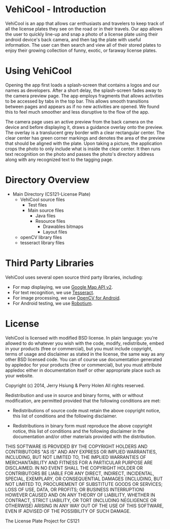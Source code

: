 VehiCool - Introduction
==================
VehiCool is an app that allows car enthusiasts and travelers to keep track of all the license plates they see on the road or in their travels. Our app allows the user to quickly line-up and snap a photo of a license plate using their android device's back camera, and then tag the plate with useful information. The user can then search and view all of their stored plates to enjoy their growing collection of funny, exotic, or faraway license plates.

Using VehiCool
==================
Opening the app first loads a splash-screen that contains a logos and our names as developers. After a short delay, the splash-screen fades away to the camera preview page. The app employs fragments that allows activities to be accessed by tabs in the top bar. This allows smooth transitions between pages and appears as if no new activities are opened. We found this to feel much smoother and less disruptive to the flow of the app. 

The camera page uses an active preview from the back camera on the device and before displaying it, draws a guidance overlay onto the preview. The overlay is a translucent grey border with a clear rectangular center. The clear center has green corner markings and denotes the area of the preview that should be aligned with the plate. Upon taking a picture, the application crops the photo to only include what is inside the clear center. It then runs text recognition on the photo and  passes the photo's directory address along with any recognized text to the tagging page. 

Directory Overview
==================
- Main Directory (CS121-License Plate)
	- VehiCool source files 
		- Test files
		- Main source files
			- Java files
			- Resource files
				- Drawables bitmaps 
				- Layout files
	- openCV library files 
	- tesseract library files

Third Party Libraries
==================
VehiCool uses several open source third party libraries, including:

- For map displaying, we use [Google Map API v2](https://developers.google.com/maps/documentation/android/).
- For text recognition, we use [Tesseract](https://code.google.com/p/tesseract-ocr/).
- For image processing, we use [OpenCV for Android](http://opencv.org/platforms/android.html).
- For Android testing, we use [Robotium](https://code.google.com/p/robotium/).

License
=======

VehiCool is licensed with modified BSD license. In plain language: you're allowed to do whatever you wish with the code, modify, redistribute, embed in your products (free or commercial), but you must include copyright, terms of usage and disclaimer as stated in the license, the same way as any other BSD licensed code. You can of course use documentation generated by appledoc for your products (free or commercial), but you must attribute appledoc either in documentation itself or other appropriate place such as your website.

Copyright (c) 2014, Jerry Hsiung & Perry Holen
All rights reserved.

Redistribution and use in source and binary forms, with or without
modification, are permitted provided that the following conditions are met:

* Redistributions of source code must retain the above copyright notice, this
  list of conditions and the following disclaimer.

* Redistributions in binary form must reproduce the above copyright notice,
  this list of conditions and the following disclaimer in the documentation
  and/or other materials provided with the distribution.

THIS SOFTWARE IS PROVIDED BY THE COPYRIGHT HOLDERS AND CONTRIBUTORS "AS IS"
AND ANY EXPRESS OR IMPLIED WARRANTIES, INCLUDING, BUT NOT LIMITED TO, THE
IMPLIED WARRANTIES OF MERCHANTABILITY AND FITNESS FOR A PARTICULAR PURPOSE ARE
DISCLAIMED. IN NO EVENT SHALL THE COPYRIGHT HOLDER OR CONTRIBUTORS BE LIABLE
FOR ANY DIRECT, INDIRECT, INCIDENTAL, SPECIAL, EXEMPLARY, OR CONSEQUENTIAL
DAMAGES (INCLUDING, BUT NOT LIMITED TO, PROCUREMENT OF SUBSTITUTE GOODS OR
SERVICES; LOSS OF USE, DATA, OR PROFITS; OR BUSINESS INTERRUPTION) HOWEVER
CAUSED AND ON ANY THEORY OF LIABILITY, WHETHER IN CONTRACT, STRICT LIABILITY,
OR TORT (INCLUDING NEGLIGENCE OR OTHERWISE) ARISING IN ANY WAY OUT OF THE USE
OF THIS SOFTWARE, EVEN IF ADVISED OF THE POSSIBILITY OF SUCH DAMAGE.



The License Plate Project for CS121
